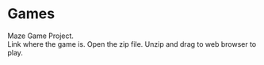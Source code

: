 # Games
Maze Game Project.  
Link where the game is. Open the zip file. Unzip and drag to web browser to play. 
